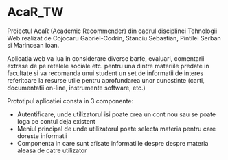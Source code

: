 # AcaR_TW

Proiectul AcaR (Academic Recommender) din cadrul disciplinei Tehnologii Web realizat de Cojocaru Gabriel-Codrin, Stanciu Sebastian, Pintilei Serban si Marincean Ioan.

Aplicatia web va lua in considerare diverse barfe, evaluari, comentarii extrase de pe retelele sociale etc. pentru una dintre materiile predate in facultate si va recomanda unui student un set de informatii de interes referitoare la resurse utile pentru aprofundarea unor cunostinte (carti, documentatii on-line, instrumente software, etc.)

Prototipul aplicatiei consta in 3 componente:
- Autentificare, unde utilizatorul isi poate crea un cont nou sau se poate loga pe contul deja existent
- Meniul principal de unde utilizatorul poate selecta materia pentru care doreste informatii
- Componenta in care sunt afisate informatiile despre despre materia aleasa de catre utilizator